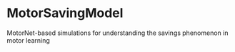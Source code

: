 # MotorSavingModel
 MotorNet-based simulations for understanding the savings phenomenon in motor learning

